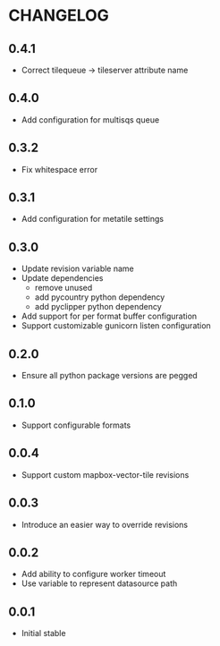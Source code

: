 CHANGELOG
=========

0.4.1
-----
* Correct tilequeue -> tileserver attribute name

0.4.0
-----
* Add configuration for multisqs queue

0.3.2
-----
* Fix whitespace error

0.3.1
-----
* Add configuration for metatile settings

0.3.0
-----
* Update revision variable name
* Update dependencies
  - remove unused
  - add pycountry python dependency
  - add pyclipper python dependency
* Add support for per format buffer configuration
* Support customizable gunicorn listen configuration

0.2.0
-----
* Ensure all python package versions are pegged

0.1.0
-----
* Support configurable formats

0.0.4
-----
* Support custom mapbox-vector-tile revisions

0.0.3
-----
* Introduce an easier way to override revisions

0.0.2
-----
* Add ability to configure worker timeout
* Use variable to represent datasource path

0.0.1
-----
* Initial stable
